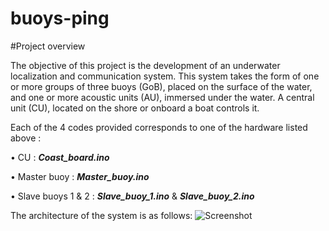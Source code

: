 # buoys-ping

#Project overview

The objective of this project is the development of an underwater localization and communication system. This system takes the form of one or more 
groups of three buoys (GoB), placed on the surface of the water, and one or more acoustic units (AU), immersed under the water. A central unit (CU), 
located on the shore or onboard a boat controls it.

Each of the 4 codes provided corresponds to one of the hardware listed above :

• CU : ___Coast_board.ino___

• Master buoy : ___Master_buoy.ino___

• Slave buoys 1 & 2 : ___Slave_buoy_1.ino___ & ___Slave_buoy_2.ino___
    
The architecture of the system is as follows: ![Screenshot](software%20architecture.png)
